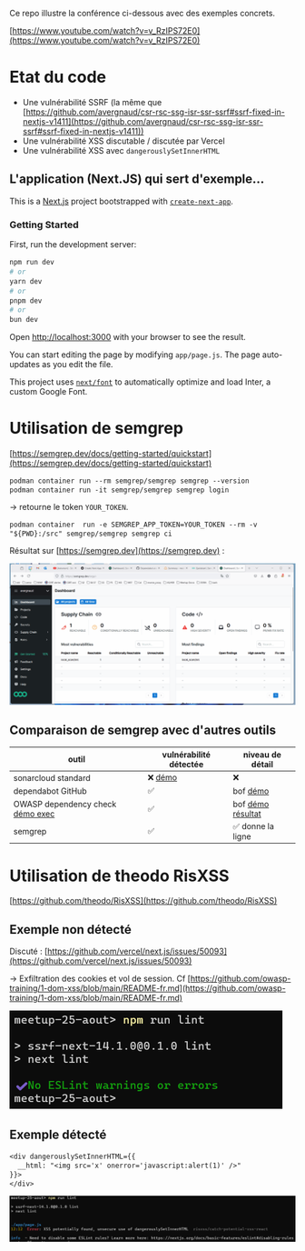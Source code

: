 
Ce repo illustre la conférence ci-dessous avec des exemples concrets.

[https://www.youtube.com/watch?v=v_RzIPS72E0](https://www.youtube.com/watch?v=v_RzIPS72E0)

# Etat du code

* Une vulnérabilité SSRF (la même que [https://github.com/avergnaud/csr-rsc-ssg-isr-ssr-ssrf#ssrf-fixed-in-nextjs-v1411](https://github.com/avergnaud/csr-rsc-ssg-isr-ssr-ssrf#ssrf-fixed-in-nextjs-v1411))
* Une vulnérabilité XSS discutable / discutée par Vercel
* Une vulnérabilité XSS avec `dangerouslySetInnerHTML`

## L'application (Next.JS) qui sert d'exemple...

This is a [Next.js](https://nextjs.org/) project bootstrapped with [`create-next-app`](https://github.com/vercel/next.js/tree/canary/packages/create-next-app).

### Getting Started

First, run the development server:

```bash
npm run dev
# or
yarn dev
# or
pnpm dev
# or
bun dev
```

Open [http://localhost:3000](http://localhost:3000) with your browser to see the result.

You can start editing the page by modifying `app/page.js`. The page auto-updates as you edit the file.

This project uses [`next/font`](https://nextjs.org/docs/basic-features/font-optimization) to automatically optimize and load Inter, a custom Google Font.

# Utilisation de semgrep

[https://semgrep.dev/docs/getting-started/quickstart](https://semgrep.dev/docs/getting-started/quickstart)

```
podman container run --rm semgrep/semgrep semgrep --version
podman container run -it semgrep/semgrep semgrep login
```
-> retourne le token `YOUR_TOKEN`.
```
podman container  run -e SEMGREP_APP_TOKEN=YOUR_TOKEN --rm -v "${PWD}:/src" semgrep/semgrep semgrep ci
```

Résultat sur [https://semgrep.dev](https://semgrep.dev) :

![démo semgrep](./docs/demo_semgrep.gif?raw=true)

## Comparaison de semgrep avec d'autres outils

| outil | vulnérabilité détectée | niveau de détail |
| --- | --- | --- |
| sonarcloud standard | ❌ [démo](./docs/demo_sonarcloud_standard.webm) | ❌ |
| dependabot GitHub | ✅ | bof [démo](https://github.com/avergnaud/meetup-25-aout/security/dependabot/1) |
| OWASP dependency check [démo exec](./docs/odc_exec.webm) | ✅ | bof [démo résultat](./docs/odc_resultat.webm) |
| semgrep | ✅ | ✅ donne la ligne |

# Utilisation de theodo RisXSS

[https://github.com/theodo/RisXSS](https://github.com/theodo/RisXSS)

## Exemple non détecté

Discuté : [https://github.com/vercel/next.js/issues/50093](https://github.com/vercel/next.js/issues/50093)

-> Exfiltration des cookies et vol de session. Cf [https://github.com/owasp-training/1-dom-xss/blob/main/README-fr.md](https://github.com/owasp-training/1-dom-xss/blob/main/README-fr.md)

![eslint ko](./docs/xss_eslint_1_ko.png?raw=true)

## Exemple détecté

```
<div dangerouslySetInnerHTML={{
  __html: "<img src='x' onerror='javascript:alert(1)' />"
}}>
</div>
```

![eslint ok](./docs/xss_eslint_2_ok.png?raw=true)